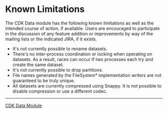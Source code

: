 # Known Limitations

The CDK Data module has the following known limitations as well as the intended
course of action, if available. Users are encouraged to participate in the
discussion of any feature addition or improvements by way of the mailing lists
or the indicated JIRA, if it exists.

* It's not currently possible to rename datasets.
* There's no inter-process coordination or locking when operating on datasets.
  As a result, races can occur if two processes each try and create the same
  dataset.
* It's not currently possible to drop partitions.
* File names generated by the FileSystem\* implementation writers are not
  guaranteed to be truly unique.
* All datasets are currently compressed using Snappy. It is not possible to disable
  compression or use a different codec.

***

[CDK Data Module](../../../README.md)